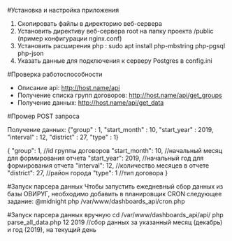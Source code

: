 #Установка и настройка приложения

1. Скопировать файлы в директорию веб-сервера
2. Установить директиву веб-сервера root на папку проекта /public (пример конфигурации nginx.conf)
3. Установить расширения php : sudo apt install php-mbstring php-pgsql php-json
4. Указать данные для подключения к серверу Postgres в config.ini

#Проверка работоспособности

- Описание api: http://host.name/api
- Получение списка групп договоров: http://host.name/api/get_groups
- Получение данных: http://host.name/api/get_data

#Промер POST запроса

Получение данных: {"group" : 1, "start_month" : 10, "start_year" : 2019, "interval" : 12, "district" : 27, "type" : 1}

{
  "group": 1, //id группы договоров
  "start_month": 10, //начальный месяц для формирования отчета
  "start_year": 2019, //начальный год для формирования отчета
  "interval": 12, //количество месяцев в отчете
  "district": 27, //район города
  "type": 1 //тип договора
}

#Запуск парсера данных
Чтобы запустить ежедневный сбор данных из базы ОВИРУГ, необходимо добавить в планировщик CRON следующее задание:
@midnight php /var/www/dashboards_api/cron.php

#Запуск парсера данных вручную
cd /var/www/dashboards_api/api/
php parse_all_data.php 12 2019 //сбор данных за указанный месяц (декабрь) и год (2019), на текущий день